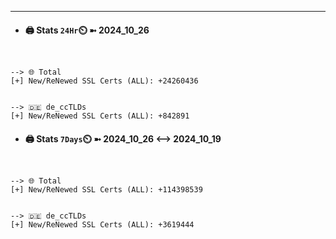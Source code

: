 

---
- #### 🖨️ **Stats** `24Hr`⏲️ ➼ 2024_10_26
```console


--> 🌐 Total
[+] New/ReNewed SSL Certs (ALL): +24260436


--> 🇩🇪 de_ccTLDs
[+] New/ReNewed SSL Certs (ALL): +842891

```

- #### 🖨️ **Stats** `7Days`⏲️ ➼ 2024_10_26 <--> 2024_10_19
```console


--> 🌐 Total
[+] New/ReNewed SSL Certs (ALL): +114398539


--> 🇩🇪 de_ccTLDs
[+] New/ReNewed SSL Certs (ALL): +3619444

```

